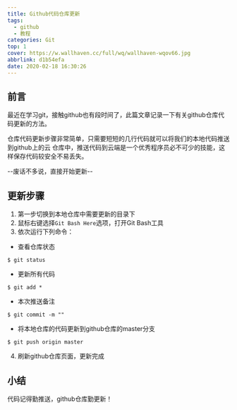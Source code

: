 ```yaml
---
title: Github代码仓库更新
tags:
  - github
  - 教程
categories: Git
top: 1
cover: https://w.wallhaven.cc/full/wq/wallhaven-wqov66.jpg
abbrlink: d1b54efa
date: 2020-02-18 16:30:26
---
```



## 前言
最近在学习git，接触github也有段时间了，此篇文章记录一下有关github仓库代码更新的方法。

仓库代码更新步骤非常简单，只需要短短的几行代码就可以将我们的本地代码推送到github上的云
仓库中，推送代码到云端是一个优秀程序员必不可少的技能，这样保存代码较安全不易丢失。

--废话不多说，直接开始更新--
<!-- more -->

## 更新步骤
1. 第一步切换到本地仓库中需要更新的目录下
2. 鼠标右键选择`Git Bash Here`选项，打开Git Bash工具
3. 依次运行下列命令：
* 查看仓库状态
```
$ git status
```
* 更新所有代码
```
$ git add *
```
* 本次推送备注
```
$ git commit -m ""
```
* 将本地仓库的代码更新到github仓库的master分支
```
$ git push origin master
```
4. 刷新github仓库页面，更新完成

## 小结
代码记得勤推送，github仓库勤更新！
